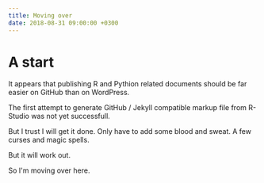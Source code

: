 ```yaml
---
title: Moving over
date: 2018-08-31 09:00:00 +0300
---
```


# A start

It appears that publishing R and Pythion related documents
should be far easier on GitHub than on WordPress.

The first attempt to generate GitHub / Jekyll compatible markup
file from R-Studio was not yet successfull.

But I trust I will get it done. 
Only have to add some blood and sweat.
A few curses and magic spells.

But it will work out.

So I'm moving over here.